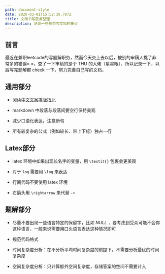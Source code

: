 ```yaml
---
path: document-style
date: 2020-03-01T15:52:39.707Z
title: 文档书写要点整理
description: 记录一些规范写文档的要点
---
```

## 前言

最近在兼职leetcode的写题解职务，然而今天交上去以后，被别的审稿人挑了非常多的错误= =，查了一下审稿的是个 THU 的大佬（星星眼），所以记录一下，以后写完题解都 check 一下，努力完善自己写的文档。

## 通用部分

- 阅读[中文文案排版指北](https://mazhuang.org/wiki/chinese-copywriting-guidelines/)

- markdown 中段落与段落间要空行保持美观

- 减少口语化表达，注意断句

- 所有较复杂的公式（例如较长、带上下标）独占一行



## Latex部分

- latex 环境中如果出现长名字的变量，用 `\textit{}` 包裹会更美观

- 对于 `log` 需要用 `\log` 来表达

- 行间代码不要使用 latex 环境

- 右箭头用 `\rightarrow` 来代替 `->` 



## 题解部分

- 尽量不要出现一些语言特定的保留字，比如 $\textit{NULL}$ ，要考虑到受众可能不会你这种语言，一般来说需要用口头语言表达这种情况即可

- 规范代码格式

- 时间复杂度分析：在不分析平均时间复杂度的前提下，不需要分析最优的时间复杂度

- 空间复杂度分析：只计算额外空间复杂度，存储答案的空间不需要计入

